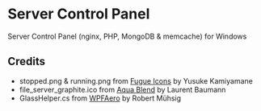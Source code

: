 Server Control Panel
====================

Server Control Panel (nginx, PHP, MongoDB &amp; memcache) for Windows

Credits
-------
* stopped.png & running.png from [Fugue Icons](http://p.yusukekamiyamane.com/) by Yusuke Kamiyamane
* file_server_graphite.ico from [Aqua Blend](http://findicons.com/pack/40/aqua_blend) by Laurent Baumann
* GlassHelper.cs from [WPFAero](http://code-inside.de/blog/2008/01/17/howto-wpf-windows-mit-dem-vista-glass-effekt-ausstatten/) by Robert Mühsig